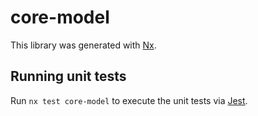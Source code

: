 # core-model

This library was generated with [Nx](https://nx.dev).

## Running unit tests

Run `nx test core-model` to execute the unit tests via [Jest](https://jestjs.io).
